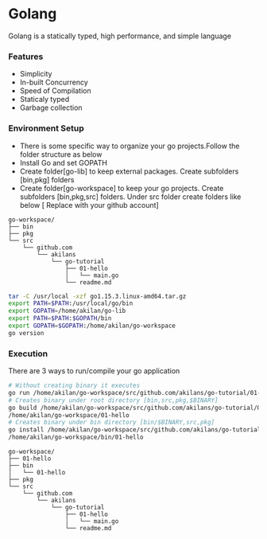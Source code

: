 # Golang

Golang is a statically typed, high performance, and simple language

### Features

- Simplicity
- In-built Concurrency
- Speed of Compilation
- Staticaly typed
- Garbage collection

### Environment Setup

- There is some specific way to organize your go projects.Follow the folder structure as below
- Install Go and set GOPATH
- Create folder[go-lib] to keep external packages. Create subfolders [bin,pkg] folders
- Create folder[go-workspace] to keep your go projects. Create subfolders [bin,pkg,src] folders. Under src folder create folders like below [ Replace with your github account]

```
go-workspace/
├── bin
├── pkg
└── src
    └── github.com
        └── akilans
            └── go-tutorial
                ├── 01-hello
                │   └── main.go
                └── readme.md

```

```bash
tar -C /usr/local -xzf go1.15.3.linux-amd64.tar.gz
export PATH=$PATH:/usr/local/go/bin
export GOPATH=/home/akilan/go-lib
export PATH=$PATH:$GOPATH/bin
export GOPATH=$GOPATH:/home/akilan/go-workspace
go version
```

### Execution

There are 3 ways to run/compile your go application

```bash
# Without creating binary it executes
go run /home/akilan/go-workspace/src/github.com/akilans/go-tutorial/01-hello/main.go
# Creates binary under root directory [bin,src,pkg,$BINARY]
go build /home/akilan/go-workspace/src/github.com/akilans/go-tutorial/01-hello/
/home/akilan/go-workspace/01-hello
# Creates binary under bin directory [bin/$BINARY,src,pkg]
go install /home/akilan/go-workspace/src/github.com/akilans/go-tutorial/01-hello/
/home/akilan/go-workspace/bin/01-hello
```

```
go-workspace/
├── 01-hello
├── bin
│   └── 01-hello
├── pkg
└── src
    └── github.com
        └── akilans
            └── go-tutorial
                ├── 01-hello
                │   └── main.go
                └── readme.md

```
